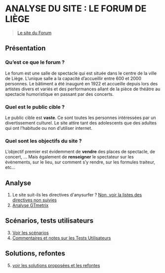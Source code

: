 # ANALYSE DU SITE : LE FORUM DE LIÈGE
> [Le site du Forum](https://www.leforum.be/)

## Présentation 
### Qu’est ce que le forum ?
Le forum est une salle de spectacle qui est située dans le centre de la ville de Liège. L’unique salle a la capacité d’accueillir entre 600 et 2000 personnes. Le bâtiment a été inauguré en 1922 et accueille depuis lors des artistes divers et variés et des performances allant de la pièce de théâtre au spectacle humoristique en passant par des concerts.

### Quel est le public cible ? 
Le public cible est **vaste**. Ce sont toutes les personnes intéressées par un divertissement culturel. Le site attire tant des adolescents que des adultes qui ont l’habitude ou non d’utiliser internet. 

### Quel sont les objectifs du site ?
L’objectif premier est évidemment de **vendre** des places de spectacle, de concert, … Mais également de **renseigner** le spectateur sur les évènements, sur le lieu, sur comment s’y rendre, sur les formules traiteur, etc… 

## Analyse 
1. Le site suit-ils les directives d'anysurfer ? [Non, voir la listes des directives non suivies](./directives_anysurfer/)
2. [Analyse GTmetrix](./analyse_gtmetrix/gtmetrix.md)

## Scénarios, tests utilisateurs
3. [Voir les scénarios](./test_utilisateurs/scenarios.md)
4. [Commentaires et notes sur les Tests Utilisateurs](./test_utilisateurs/)

## Solutions, refontes
5. [voir les solutions proposées et les refontes]()
